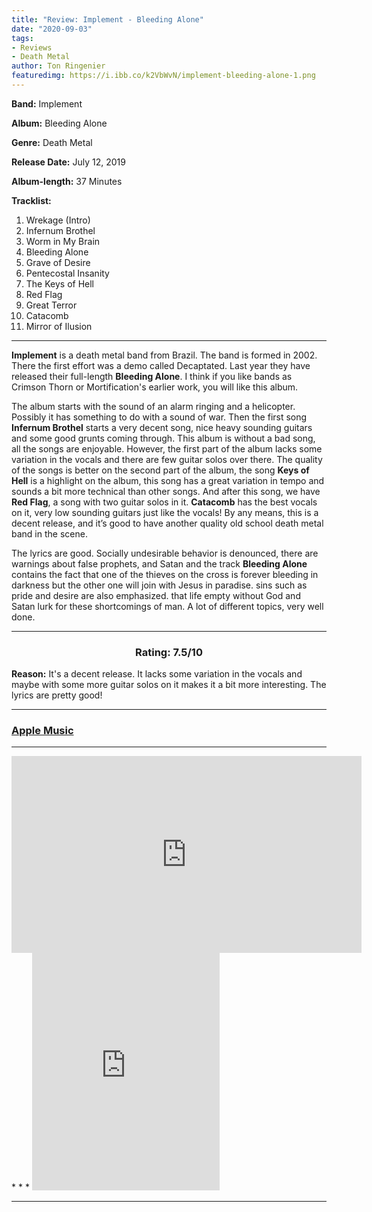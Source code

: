 ```yaml
---
title: "Review: Implement - Bleeding Alone"
date: "2020-09-03"
tags:
- Reviews
- Death Metal
author: Ton Ringenier
featuredimg: https://i.ibb.co/k2VbWvN/implement-bleeding-alone-1.png
---
```


**Band:** Implement

**Album:** Bleeding Alone

**Genre:** Death Metal

**Release Date:** July 12, 2019

**Album-length:** 37 Minutes

**Tracklist:** 

1. Wrekage (Intro) 
2. Infernum Brothel 
3. Worm in My Brain 
4. Bleeding Alone 
5. Grave of Desire 
6. Pentecostal Insanity 
7. The Keys of Hell 
8. Red Flag 
9. Great Terror 
10. Catacomb 
11. Mirror of Ilusion

* * *

**Implement** is a death metal band from Brazil. The band is formed in 2002. There the first effort was a demo called Decaptated. Last year they have released their full-length **Bleeding Alone**. I think if you like bands as Crimson Thorn or Mortification's earlier work, you will like this album.

The album starts with the sound of an alarm ringing and a helicopter. Possibly it has something to do with a sound of war. Then the first song **Infernum Brothel** starts a very decent song, nice heavy sounding guitars and some good grunts coming through. This album is without a bad song, all the songs are enjoyable. However, the first part of the album lacks some variation in the vocals and there are few guitar solos over there. The quality of the songs is better on the second part of the album, the song **Keys of Hell** is a highlight on the album, this song has a great variation in tempo and sounds a bit more technical than other songs. And after this song, we have **Red Flag**, a song with two guitar solos in it. **Catacomb** has the best vocals on it, very low sounding guitars just like the vocals! By any means, this is a decent release, and it’s good to have another quality old school death metal band in the scene.

The lyrics are good. Socially undesirable behavior is denounced, there are warnings about false prophets, and Satan and the track **Bleeding Alone** contains the fact that one of the thieves on the cross is forever bleeding in darkness but the other one will join with Jesus in paradise. sins such as pride and desire are also emphasized. that life empty without God and Satan lurk for these shortcomings of man. A lot of different topics, very well done.
<hr>

<h3 style="text-align:center;">Rating: 7.5/10</h3>

**Reason:** It's a decent release. It lacks some variation in the vocals and maybe with some more guitar solos on it makes it a bit more interesting. The lyrics are pretty good!

* * *

### [Apple Music](https://music.apple.com/us/album/bleeding-alone/id1470817716)

* * *
<div class="video-container">
<iframe src="https://www.youtube.com/embed/9zgJNpAbpz4" width="560" height="315" frameborder="0"></iframe>
</div>
* * *

<iframe src="https://open.spotify.com/embed/album/7uJJSFsnvYJIVUk5CxZmQU" width="300" height="380" frameborder="0" allowtransparency="true" allow="encrypted-media"></iframe>
<hr>